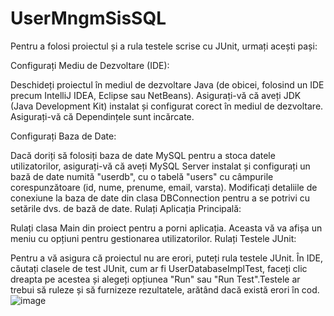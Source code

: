 # UserMngmSisSQL

Pentru a folosi proiectul și a rula testele scrise cu JUnit, urmați acești pași:

Configurați Mediu de Dezvoltare (IDE):

Deschideți proiectul în mediul de dezvoltare Java (de obicei, folosind un IDE precum IntelliJ IDEA, Eclipse sau NetBeans).
Asigurați-vă că aveți JDK (Java Development Kit) instalat și configurat corect în mediul de dezvoltare.
Asigurați-vă că Dependințele sunt incărcate.

Configurați Baza de Date:

Dacă doriți să folosiți baza de date MySQL pentru a stoca datele utilizatorilor, asigurați-vă că aveți MySQL Server instalat și configurați un bază de date numită "userdb", cu o tabelă "users" cu câmpurile corespunzătoare (id, nume, prenume, email, varsta).
Modificați detaliile de conexiune la baza de date din clasa DBConnection pentru a se potrivi cu setările dvs. de bază de date.
Rulați Aplicația Principală:

Rulați clasa Main din proiect pentru a porni aplicația. Aceasta vă va afișa un meniu cu opțiuni pentru gestionarea utilizatorilor.
Rulați Testele JUnit:

Pentru a vă asigura că proiectul nu are erori, puteți rula testele JUnit. În IDE, căutați clasele de 
test JUnit, cum ar fi UserDatabaseImplTest, faceți clic dreapta pe acestea și alegeți opțiunea
 "Run" sau "Run Test".Testele ar trebui să ruleze și să furnizeze rezultatele, 
arătând dacă există erori în cod.
![image](https://github.com/AlinToda/UserMngmSisSQL/assets/134317996/91256f2a-2ba9-4dfa-beed-67b7ef33daf8)

